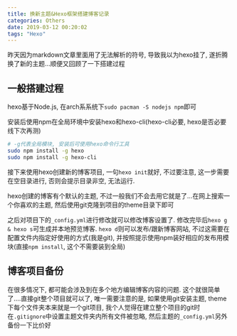 ```yaml
---
title: 换新主题&Hexo框架搭建博客记录
categories: Others
date: 2019-03-12 00:20:02
tags: "Hexo"
---
```


昨天因为markdown文章里面用了无法解析的符号, 导致我以为hexo挂了, 遂折腾换了新的主题...顺便又回顾了一下搭建过程
<!-- 摘要部分 -->
<!-- more -->


## 一般搭建过程
hexo基于Node.js, 在arch系系统下`sudo pacman -S nodejs npm`即可

安装后使用npm在全局环境中安装hexo和hexo-cli(hexo-cli必要, hexo是否必要线下次再测)

```bash
# -g代表全局模块, 安装后可使用hexo命令行工具
sudo npm install -g hexo
sudo npm install -g hexo-cli
```

接下来使用hexo创建新的博客项目, 一句`hexo init`就好, 不过要注意, 这一步需要在空目录进行, 否则会提示目录非空, 无法运行.

hexo创建的博客有个默认的主题, 不过一般我们不会去用它就是了...在网上搜索一个你喜欢的主题, 然后使用git克隆到项目的theme目录下即可

之后对项目下的`_config.yml`进行修改就可以修改博客设置了. 修改完毕后`hexo g & hexo s`可生成并本地预览博客. `hexo d`则可以发布/跟新博客网站, 不过这需要在配置文件内指定好使用的方式(我是git), 并按照提示使用npm装好相应的发布用模块(直接`npm install`, 这个不需要装到全局)

## 博客项目备份

在很多情况下, 都可能会涉及到在多个地方编辑博客内容的问题. 这个就很简单了....直接git整个项目就可以了, 唯一需要注意的是, 如果使用git安装主题, theme下每个文件夹本来就是一个git项目, 我个人觉得在建立整个项目的git时在`.gitignore`中设置主题文件夹内所有文件被忽略, 然后主题的`_config.yml`另外备份一下比价好